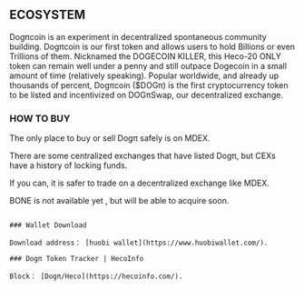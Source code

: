 ## ECOSYSTEM

Dogπcoin is an experiment in decentralized spontaneous community building. Dogπcoin is our first token and allows users to hold Billions or even Trillions of them.  Nicknamed the DOGECOIN KILLER, this Heco-20 ONLY token can remain well under a penny and still outpace Dogecoin in a small amount of time (relatively speaking). Popular worldwide, and already up thousands of percent, Dogπcoin ($DOGπ) is the first cryptocurrency token to be listed and incentivized on DOGπSwap, our decentralized exchange.   

### HO​W TO BUY

The only place to buy or sell Dogπ safely is on MDEX. 

There are some centralized exchanges that have listed Dogπ, but CEXs have a history of locking funds. 

If you can, it is safer to trade on a decentralized exchange like MDEX.

BONE is not available yet , but will be able to acquire soon.

```

### Wallet Download

Download address： [huobi wallet](https://www.huobiwallet.com/).

### Dogπ Token Tracker | HecoInfo

Block： [Dogπ/Heco](https://hecoinfo.com/).
